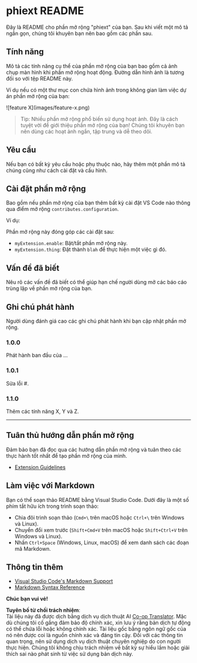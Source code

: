 <!--
CO_OP_TRANSLATOR_METADATA:
{
  "original_hash": "63e2d8f5b452d7842ae393f19ad812c5",
  "translation_date": "2025-07-16T17:31:16+00:00",
  "source_file": "code/09.UpdateSamples/Aug/vscode/phiext/README.md",
  "language_code": "vi"
}
-->
# phiext README

Đây là README cho phần mở rộng "phiext" của bạn. Sau khi viết một mô tả ngắn gọn, chúng tôi khuyên bạn nên bao gồm các phần sau.

## Tính năng

Mô tả các tính năng cụ thể của phần mở rộng của bạn bao gồm cả ảnh chụp màn hình khi phần mở rộng hoạt động. Đường dẫn hình ảnh là tương đối so với tệp README này.

Ví dụ nếu có một thư mục con chứa hình ảnh trong không gian làm việc dự án phần mở rộng của bạn:

\!\[feature X\]\(images/feature-x.png\)

> Tip: Nhiều phần mở rộng phổ biến sử dụng hoạt ảnh. Đây là cách tuyệt vời để giới thiệu phần mở rộng của bạn! Chúng tôi khuyên bạn nên dùng các hoạt ảnh ngắn, tập trung và dễ theo dõi.

## Yêu cầu

Nếu bạn có bất kỳ yêu cầu hoặc phụ thuộc nào, hãy thêm một phần mô tả chúng cũng như cách cài đặt và cấu hình.

## Cài đặt phần mở rộng

Bao gồm nếu phần mở rộng của bạn thêm bất kỳ cài đặt VS Code nào thông qua điểm mở rộng `contributes.configuration`.

Ví dụ:

Phần mở rộng này đóng góp các cài đặt sau:

* `myExtension.enable`: Bật/tắt phần mở rộng này.
* `myExtension.thing`: Đặt thành `blah` để thực hiện một việc gì đó.

## Vấn đề đã biết

Nêu rõ các vấn đề đã biết có thể giúp hạn chế người dùng mở các báo cáo trùng lặp về phần mở rộng của bạn.

## Ghi chú phát hành

Người dùng đánh giá cao các ghi chú phát hành khi bạn cập nhật phần mở rộng.

### 1.0.0

Phát hành ban đầu của ...

### 1.0.1

Sửa lỗi #.

### 1.1.0

Thêm các tính năng X, Y và Z.

---

## Tuân thủ hướng dẫn phần mở rộng

Đảm bảo bạn đã đọc qua các hướng dẫn phần mở rộng và tuân theo các thực hành tốt nhất để tạo phần mở rộng của mình.

* [Extension Guidelines](https://code.visualstudio.com/api/references/extension-guidelines)

## Làm việc với Markdown

Bạn có thể soạn thảo README bằng Visual Studio Code. Dưới đây là một số phím tắt hữu ích trong trình soạn thảo:

* Chia đôi trình soạn thảo (`Cmd+\` trên macOS hoặc `Ctrl+\` trên Windows và Linux).
* Chuyển đổi xem trước (`Shift+Cmd+V` trên macOS hoặc `Shift+Ctrl+V` trên Windows và Linux).
* Nhấn `Ctrl+Space` (Windows, Linux, macOS) để xem danh sách các đoạn mã Markdown.

## Thông tin thêm

* [Visual Studio Code's Markdown Support](http://code.visualstudio.com/docs/languages/markdown)
* [Markdown Syntax Reference](https://help.github.com/articles/markdown-basics/)

**Chúc bạn vui vẻ!**

**Tuyên bố từ chối trách nhiệm**:  
Tài liệu này đã được dịch bằng dịch vụ dịch thuật AI [Co-op Translator](https://github.com/Azure/co-op-translator). Mặc dù chúng tôi cố gắng đảm bảo độ chính xác, xin lưu ý rằng bản dịch tự động có thể chứa lỗi hoặc không chính xác. Tài liệu gốc bằng ngôn ngữ gốc của nó nên được coi là nguồn chính xác và đáng tin cậy. Đối với các thông tin quan trọng, nên sử dụng dịch vụ dịch thuật chuyên nghiệp do con người thực hiện. Chúng tôi không chịu trách nhiệm về bất kỳ sự hiểu lầm hoặc giải thích sai nào phát sinh từ việc sử dụng bản dịch này.